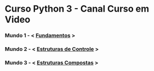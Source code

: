 <h1>Curso Python 3 - Canal Curso em Video</h1>
<h3>Mundo 1 - < <a href="https://www.youtube.com/playlist?list=PLHz_AreHm4dlKP6QQCekuIPky1CiwmdI6" target="_blank" rel="external">Fundamentos</a> ></h3>
<h3>Mundo 2 - < <a href="https://www.youtube.com/playlist?list=PLHz_AreHm4dk_nZHmxxf_J0WRAqy5Czye" target="_blank" rel="external"> Estruturas de Controle</a> ></h3>
<h3>Mundo 3 - < <a href="https://www.youtube.com/playlist?list=PLHz_AreHm4dksnH2jVTIVNviIMBVYyFnH" target="_blank" rel="external">Estruturas Compostas</a> ></h3>
